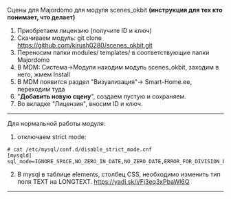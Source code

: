 Сцены для Majordomo для модуля scenes_okbit
**(инструкция для тех кто понимает, что делает)**

1. Приобретаем лицензию (получите ID и ключ)
2. Скачиваем модуль:
git clone https://github.com/kirush0280/scenes_okbit.git
3. Переносим папки modules/ templates/ в соответствующие папки Majordomo
4. В MDM: Система->Модули находим модуль scenes_okbit, заходим в него, жмем Install
5. В MDM появится раздел "Визуализация"-> Smart-Home.ee, переходим туда
6. "**Добавить новую сцену**", создаем пустую и сохраняем.
7. Во вкладке "Лицензия", вносим ID и ключ.

-------
Для нормальной работы модуля:
1. отключаем strict mode:
```
# cat /etc/mysql/conf.d/disable_strict_mode.cnf
[mysqld]
sql_mode=IGNORE_SPACE,NO_ZERO_IN_DATE,NO_ZERO_DATE,ERROR_FOR_DIVISION_BY_ZERO,NO_AUTO_CREATE_USER,NO_ENGINE_SUBSTITUTION
```
2. В mysql в таблице elements, столбец CSS, необходимо изменить тип поля TEXT на LONGTEXT.
https://yadi.sk/i/Fj3eq3xPbaWl6Q
------

